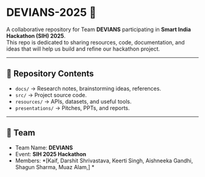 # DEVIANS-2025 🚀

A collaborative repository for Team **DEVIANS** participating in **Smart India Hackathon (SIH) 2025**.  
This repo is dedicated to sharing resources, code, documentation, and ideas that will help us build and refine our hackathon project.

---

## 📂 Repository Contents
- `docs/` → Research notes, brainstorming ideas, references.
- `src/` → Project source code.
- `resources/` → APIs, datasets, and useful tools.
- `presentations/` → Pitches, PPTs, and reports.

---

## 👥 Team
- Team Name: **DEVIANS**
- Event: **SIH 2025 Hackathon**
- Members: *[Kaif, Darshit Shrivastava, Keerti Singh, Aishneeka Gandhi, Shagun Sharma, Muaz Alam,] *

